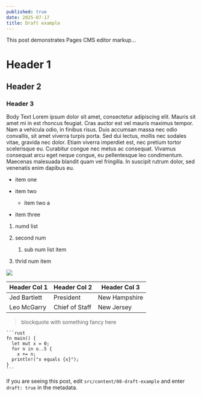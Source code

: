 ```yaml
---
published: true
date: 2025-07-17
title: Draft example
---
```

This post demonstrates Pages CMS editor markup...

# Header 1

## Header 2

### Header 3

Body Text Lorem ipsum dolor sit amet, consectetur adipiscing elit. Mauris sit amet mi in est rhoncus feugiat. Cras auctor est vel mauris maximus tempor. Nam a vehicula odio, in finibus risus. Duis accumsan massa nec odio convallis, sit amet viverra turpis porta. Sed dui lectus, mollis nec sodales vitae, gravida nec dolor. Etiam viverra imperdiet est, nec pretium tortor scelerisque eu. Curabitur congue nec metus ac consequat. Vivamus consequat arcu eget neque congue, eu pellentesque leo condimentum. Maecenas malesuada blandit quam vel fringilla. In suscipit rutrum dolor, sed venenatis enim dapibus eu.

*   item one
    
*   item two
    
    *   item two a
        
*   item three
    

1.  numd list
    
2.  second num
    
    1.  sub num list item
        
3.  thrid num item
    

![](/public/lighthouse.png)

| Header Col 1 | Header Col 2 | Header Col 3 |
| --- | --- | --- |
| Jed Bartlett | President | New Hampshire |
| Leo McGarry | Chief of Staff | New Jersey |

> blockquote with something fancy here

````
```rust
fn main() {
  let mut x = 0;
  for n in o..5 {
    x += n;
  println!("x equals {x}");
}
```
````

If you are seeing this post, edit `src/content/08-draft-example` and enter `draft: true` in the metadata.